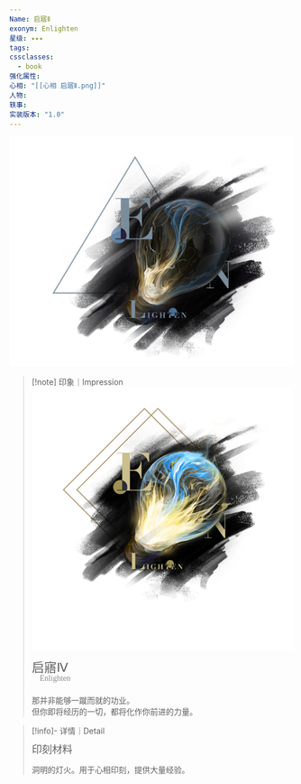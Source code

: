 ```yaml
---
Name: 启寤Ⅱ
exonym: Enlighten
星级: ✦✦✦
tags: 
cssclasses:
  - book
强化属性: 
心相: "[[心相 启寤Ⅱ.png]]"
人物: 
轶事: 
实装版本: "1.0"
---
```

![cover](assets/启寤Ⅱ｜Enlighten.assets/心相%20启寤Ⅱ.png)

> [!note] 印象｜Impression
> ![心相 启寤Ⅳ 1|inlL|300](assets/启寤Ⅳ｜Enlighten.assets/心相%20启寤Ⅳ%201.png)
> <p style="font-family: '家族宋', sans-serif; font-size: 22px; line-height: 0.75; text-indent: 0;">启寤Ⅳ<br><span style="font-family: serif; font-size: 14px; color: #888888;">　Enlighten</span></p>
> 
> 那并非能够一蹴而就的功业。  
> 但你即将经历的一切，都将化作你前进的力量。

> [!info]- 详情｜Detail
> <p style="font-family: '家族宋', sans-serif; font-size: 18px; line-height: 0.75; text-indent: 0;">印刻材料</p>
> 
> 洞明的灯火。用于心相印刻，提供大量经验。

